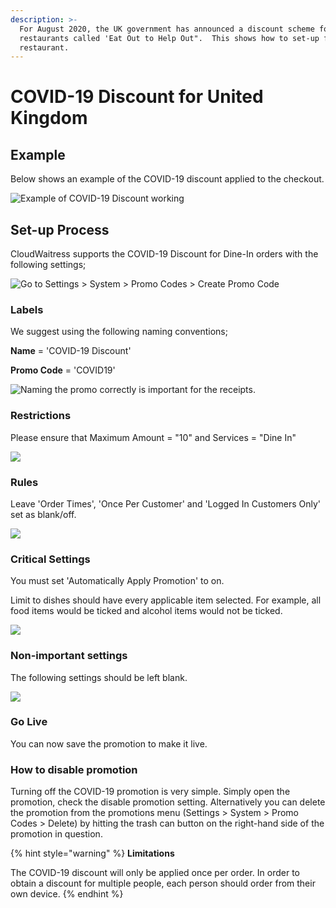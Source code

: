 ```yaml
---
description: >-
  For August 2020, the UK government has announced a discount scheme for
  restaurants called 'Eat Out to Help Out".  This shows how to set-up for your
  restaurant.
---
```


# COVID-19 Discount for United Kingdom

## Example

Below shows an example of the COVID-19 discount applied to the checkout.

![Example of COVID-19 Discount working](../../.gitbook/assets/covid19-discount-image.png)



## Set-up Process

CloudWaitress supports the COVID-19 Discount for Dine-In orders with the following settings;

![Go to Settings > System > Promo Codes > Create Promo Code](../../.gitbook/assets/covid0.png)

### **Labels**

We suggest using the following naming conventions;

**Name** = 'COVID-19 Discount'

**Promo Code** = 'COVID19'

![Naming the promo correctly is important for the receipts.](../../.gitbook/assets/covid1.png)

### **Restrictions**

Please ensure that Maximum Amount = "10" and Services = "Dine In"

![](../../.gitbook/assets/covid2.png)

### Rules

Leave 'Order Times', 'Once Per Customer' and 'Logged In Customers Only' set as blank/off.

![](../../.gitbook/assets/covid3.png)

### Critical Settings

You must set 'Automatically Apply Promotion' to on.

Limit to dishes should have every applicable item selected. For example, all food items would be ticked and alcohol items would not be ticked.

![](../../.gitbook/assets/covid4.png)

### Non-important settings

The following settings should be left blank.

![](../../.gitbook/assets/covid5.png)

### Go Live

You can now save the promotion to make it live.

### How to disable promotion

Turning off the COVID-19 promotion is very simple.  Simply open the promotion, check the disable promotion setting.  Alternatively you can delete the promotion from the promotions menu (Settings > System > Promo Codes > Delete) by hitting the trash can button on the right-hand side of the promotion in question.

{% hint style="warning" %}
**Limitations**&#x20;

The COVID-19 discount will only be applied once per order.  In order to obtain a discount for multiple people, each person should order from their own device.
{% endhint %}
